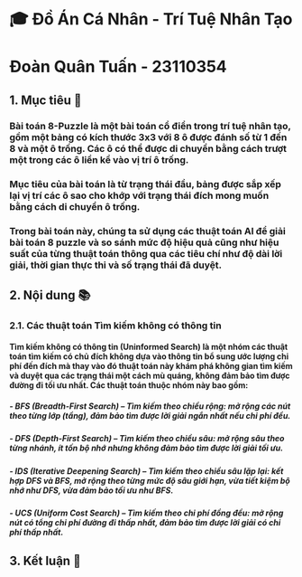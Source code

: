 # 🎓 Đồ Án Cá Nhân - Trí Tuệ Nhân Tạo
# Đoàn Quân Tuấn - 23110354
## 1. Mục tiêu 🎯
###  Bài toán 8-Puzzle là một bài toán cổ điển trong trí tuệ nhân tạo, gồm một bảng có kích thước 3x3 với 8 ô được đánh số từ 1 đến 8 và một ô trống. Các ô có thể được di chuyển bằng cách trượt một trong các ô liền kề vào vị trí ô trống.
###  Mục tiêu của bài toán là từ trạng thái đầu, bảng được sắp xếp lại vị trí các ô sao cho khớp với trạng thái đích mong muốn bằng cách di chuyển ô trống. 
###  Trong bài toán này, chúng ta sử dụng các thuật toán AI để giải bài toán 8 puzzle và so sánh mức độ hiệu quả cũng như hiệu suất của từng thuật toán thông qua các tiêu chí như độ dài lời giải, thời gian thực thi và số trạng thái đã duyệt.
## 2. Nội dung 📚
### 2.1. Các thuật toán Tìm kiếm không có thông tin
#### Tìm kiếm không có thông tin (Uninformed Search) là một nhóm các thuật toán tìm kiếm có chủ đích không dựa vào thông tin bổ sung ước lượng chi phí đến đích mà thay vào đó thuật toán này khám phá không gian tìm kiếm và duyệt qua các trạng thái một cách mù quáng, không đảm bảo tìm được đường đi tối ưu nhất. Các thuật toán thuộc nhóm này bao gồm: 
##### - BFS (Breadth-First Search) – Tìm kiếm theo chiều rộng: mở rộng các nút theo từng lớp (tầng), đảm bảo tìm được lời giải ngắn nhất nếu chi phí đều.
##### - DFS (Depth-First Search) – Tìm kiếm theo chiều sâu: mở rộng sâu theo từng nhánh, ít tốn bộ nhớ nhưng không đảm bảo tìm được lời giải tối ưu.
##### - IDS (Iterative Deepening Search) – Tìm kiếm theo chiều sâu lặp lại: kết hợp DFS và BFS, mở rộng theo từng mức độ sâu giới hạn, vừa tiết kiệm bộ nhớ như DFS, vừa đảm bảo tối ưu như BFS.
##### - UCS (Uniform Cost Search) – Tìm kiếm theo chi phí đồng đều: mở rộng nút có tổng chi phí đường đi thấp nhất, đảm bảo tìm được lời giải có chi phí thấp nhất.
## 3. Kết luận 📝
